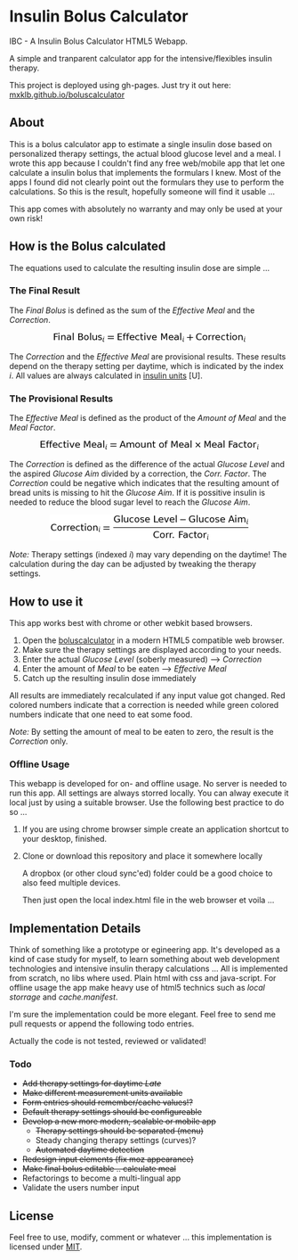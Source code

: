 # Insulin Bolus Calculator
IBC - A Insulin Bolus Calculator HTML5 Webapp.

A simple and tranparent calculator app for the intensive/flexibles insulin therapy.

This project is deployed using gh-pages. Just try it out here: [mxklb.github.io/boluscalculator](http://mxklb.github.io/boluscalculator/)

## About
This is a bolus calculator app to estimate a single insulin dose based on personalized therapy settings, the actual blood glucose level and a meal. I wrote this app because I couldn't find any free web/mobile app that let one calculate a insulin bolus that implements the formulars I knew. Most of the apps I found did not clearly point out the formulars they use to perform the calculations. So this is the result, hopefully someone will find it usable ... 

This app comes with absolutely no warranty and may only be used at your own risk!

## How is the Bolus calculated
The equations used to calculate the resulting insulin dose are simple ...

### The Final Result
The _Final Bolus_ is defined as the sum of the _Effective Meal_ and the _Correction_.

<p align="center"><a href="" starget="_blank"><img src="images/finalbolus.png"/></a></p>

The _Correction_ and the _Effective Meal_ are provisional results. These results depend on the therapy setting per daytime, which is indicated by the index _i_. All values are always calculated in [insulin units](https://en.wikipedia.org/wiki/Insulin_%28medication%29#Dosage_and_timing) [U].

### The Provisional Results
The _Effective Meal_ is defined as the product of the _Amount of Meal_ and the _Meal Factor_.

<p align="center"><a href="" target="_blank"><img src="images/effmeal.png"/></a></p>

The _Correction_ is defined as the difference of the actual _Glucose Level_ and the aspired _Glucose Aim_ divided by a correction, the _Corr. Factor_. The _Correction_ could be negative which indicates that the resulting amount of bread units is missing to hit the _Glucose Aim_. If it is possitive insulin is needed to reduce the blood sugar level to reach the _Glucose Aim_.

<p align="center"><a href="" target="_blank"><img src="images/correction.png"/></a></p>

_Note:_ Therapy settings (indexed _i_) may vary depending on the daytime! The calculation during the day can be adjusted by tweaking the therapy settings.

## How to use it
This app works best with chrome or other webkit based browsers.

1. Open the [boluscalculator](http://mxklb.github.io/boluscalculator/) in a modern HTML5 compatible web browser.
2. Make sure the therapy settings are displayed according to your needs.
3. Enter the actual _Glucose Level_ (soberly measured) --> _Correction_
4. Enter the amount of _Meal_ to be eaten --> _Effective Meal_
5. Catch up the resulting insulin dose immediately

All results are immediately recalculated if any input value got changed. Red colored numbers indicate that a correction is needed while green colored numbers indicate that one need to eat some food.

_Note:_ By setting the amount of meal to be eaten to zero, the result is the _Correction_ only.

### Offline Usage
This webapp is developed for on- and offline usage. No server is needed to run this app. All settings are always storred locally. You can alway execute it local just by using a suitable browser. Use the following best practice to do so ...

1. If you are using chrome browser simple create an application shortcut to your desktop, finished.
2. Clone or download this repository and place it somewhere locally

    A dropbox (or other cloud sync'ed) folder could be a good choice to also feed multiple devices. 
    
    Then just open the local index.html file in the web browser et voila ...

## Implementation Details
Think of something like a prototype or egineering app. It's developed as a kind of case study for myself, to learn something about web development technologies and intensive insulin therapy calculations ... All is implemented from scratch, no libs where used. Plain html with css and java-script. For offline usage the app make heavy use of html5 technics such as _local storrage_ and _cache.manifest_.

I'm sure the implementation could be more elegant. Feel free to send me pull requests or append the following todo entries. 

Actually the code is not tested, reviewed or validated!

### Todo
- ~~Add therapy settings for daytime _Late_~~
- ~~Make different measurement units available~~
- ~~Form entries should remember/cache values!?~~
- ~~Default therapy settings should be configureable~~
- ~~Develop a new more modern, scalable or mobile app~~
    - ~~Therapy settings should be separated (menu)~~
    - Steady changing therapy settings (curves)?
    - ~~Automated daytime detection~~
- ~~Redesign input elements (fix moz appearance)~~
- ~~Make final bolus editable .. calculate meal~~
- Refactorings to become a multi-lingual app
- Validate the users number input

## License
Feel free to use, modify, comment or whatever ... this implementation is licensed under [MIT](https://github.com/mxklb/boluscalculator/blob/master/LICENSE).
